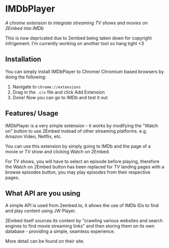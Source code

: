 # IMDbPlayer 
*A chrome extension to integrate streaming TV shows and movies on 2Embed into IMDb*

This is now depricated due to 2embed being taken down for copyright infrigement. I'm currently working on another tool so hang tight <3

## Installation
You can simply install IMDbPlayer to Chrome/ Chromium based browsers by doing the following:
1. Navigate to `chrome://extensions`
2. Drag in the `.crx` file and click Add Extension
3. Done! Now you can go to IMDb and test it out

## Features/ Usage
IMDbPlayer is a very simple extension - it works by modifying the "Watch on" button to use 2Embed instead of other streaming platforms. e.g. Amazon Video, Netflix, etc. 

You can use this extension by simply going to IMDb and the page of a movie or TV show and clicking Watch on 2Embed. 

For TV shows, you will have to select an episode before playing, therefore the Watch on 2Embed button has been replaced for TV landing pages with a browse episodes button, you may play episodes from their respective pages. 

## What API are you using
A simple API is used from 2embed.to, it allows the use of IMDb IDs to find and play content using JW Player. 

2Embed itself sources its content by "crawling various websites and search engines to find movie streaming links" and then storing them on its own database - providing a simple, seamless experience. 

More detail can be found on their site.

